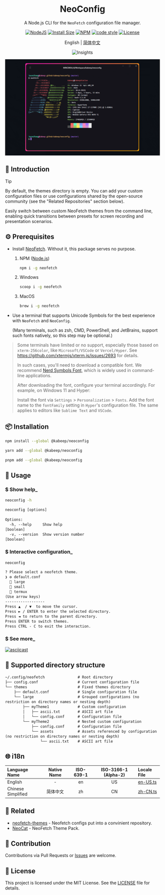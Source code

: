 <div align="center">

<h1>NeoConfig</h1>

A Node.js CLI for the `NeoFetch` configuration file manager.

[![NodeJS][node-image]][node-url]
[![Install Size][install-size-image]][install-size-url]
[![NPM][npm-image]][npm-url]
[![code style][code-style-image]][code-style-url]
[![License][license-image]][license-url]

English | [简体中文][zh-cn-url]

![Insights][insights-image]

<img width="814" src="docs/images/usage.gif" alt="usage-png">

</div>

## 📖 Introduction

> [!TIP]
>
> By default, the themes directory is empty. You can add your custom configuration files or use configurations shared by
> the open-source community (see the "Related Repositories" section below).

Easily switch between custom NeoFetch themes from the command line, enabling quick transitions between presets for
screen recording and presentation scenarios.

## ⚙️ Prerequisites

- Install [NeoFetch][neofetch-url]. Without it, this package serves no purpose.

  1. NPM ([Node.js][node-url])
      ```bash
      npm i -g neofetch
      ```

  2. Windows
      ```bash
      scoop i -g neofetch
      ```

  3. MacOS
      ```bash
      brew i -g neofetch
      ```

- Use a terminal that supports Unicode Symbols for the best experience with `NeoFetch` and `NeoConfig`.

  (Many terminals, such as zsh, CMD, PowerShell, and JetBrains, support such fonts natively, so this step may be
  optional.)

> Some terminals have limited or no support, especially those based on `xterm-256color`, like `Microsoft/VSCode` or
> `Vercel/Hyper`.
> See https://github.com/xtermjs/xterm.js/issues/2693 for details.
>
> In such cases, you'll need to download a compatible font. We recommend [Nerd Symbols Font][nerd-url], which is widely
> used in command-line applications.
>
> After downloading the font, configure your terminal accordingly. For example, on Windows 11 and Hyper:
>
> Install the font via `Settings` > `Personalization` > `Fonts`.
> Add the font name to the `fontFamily` setting in `Hyper`'s configuration file.
> The same applies to editors like `Sublime Text` and `VSCode`.

## 📦 Installation

```bash
npm install --global @kabeep/neoconfig
```

```bash
yarn add --global @kabeep/neoconfig
```

```bash
pnpm add --global @kabeep/neoconfig
```

## 🚀 Usage

### \$ Show help_

```bash
neoconfig -h
```

```
neoconfig [options]

Options:
  -h, --help     Show help                                             [boolean]
  -v, --version  Show version number                                   [boolean]
```

### \$ Interactive configuration_

```bash
neoconfig
```

```
? Please select a neofetch theme.
❯ ⚙️ default.conf
  📁 large
  📁 small
  📁 termux
(Use arrow keys)
------------------
Press ▲  / ▼  to move the cursor.
Press ► / ENTER to enter the selected directory.
Press ◄ to return to the parent directory.
Press ENTER to switch themes.
Press CTRL - C to exit the interaction.
```

### $ See more_

[![asciicast][asciinema-image]][asciinema-url]

## 📄 Supported directory structure

```
~/.config/neofetch               # Root directory
├── config.conf                  # Current configuration file
└── themes                       # Fixed themes directory
    ├── default.conf             # Single configuration file
    └── large                    # Grouped configurations (no restriction on directory names or nesting depth)
        ├── myTheme1             # Custom configuration
        │   ├── ascii.txt        # ASCII art file
        │   └── config.conf      # Configuration file
        └── myTheme2             # Nested custom configuration
            ├── config.conf      # Configuration file
            └── assets           # Assets referenced by configuration (no restriction on directory names or nesting depth)
                └── ascii.txt    # ASCII art file
```

## 🌐 i18n

| Language Name      | Native Name | ISO-639-1 | ISO-3166-1 (Alpha-2) | Locale File                  |
|:-------------------|:-----------:|:---------:|:--------------------:|:-----------------------------|
| English            |      -      |    en     |          US          | [en-US.ts][locale-en-us-url] |
| Chinese Simplified |    简体中文     |    zh     |          CN          | [zh-CN.ts][locale-zh-cn-url] |

## 🔗 Related

- [neofetch-themes][neofetch-themes-url] - Neofetch configs put into a convinient repository.
- [NeoCat][neocat-url] - NeoFetch Theme Pack.

## 🤝 Contribution

Contributions via Pull Requests or [Issues][issues-url] are welcome.

## 📄 License

This project is licensed under the MIT License. See the [LICENSE][license-url] file for details.


[insights-image]: https://repobeats.axiom.co/api/embed/788ba6ff3ebd97d768044c0e5d43fcb483faf843.svg

[node-image]: https://img.shields.io/node/v/%40kabeep%2Fneofetch?color=lightseagreen
[node-url]: https://nodejs.org/

[neofetch-url]: https://github.com/dylanaraps/neofetch
[nerd-url]: https://www.nerdfonts.com/font-downloads
[neofetch-themes-url]: https://github.com/Chick2D/neofetch-themes
[neocat-url]: https://github.com/m3tozz/NeoCat

[npm-image]: https://img.shields.io/npm/d18m/%40kabeep%2Fneofetch?color=fa6673
[npm-url]: https://www.npmjs.com/package/@kabeep/neofetch

[install-size-image]: https://packagephobia.com/badge?p=@kabeep/neofetch
[install-size-url]: https://packagephobia.com/result?p=@kabeep/neofetch

[code-style-image]: https://img.shields.io/badge/Formatted_with-Biome-cornflowerblue?style=flat&logo=biome
[code-style-url]: https://biomejs.dev/

[asciinema-image]: https://asciinema.org/a/697466.svg
[asciinema-url]: https://asciinema.org/a/697466

[license-image]: https://img.shields.io/github/license/kabeep/neofetch?color=slateblue
[license-url]: LICENSE

[en-us-url]: README.md
[zh-cn-url]: README.zh-CN.md

[locale-en-us-url]: src/locale/en-US.ts
[locale-zh-cn-url]: src/locale/zh-CN.ts

[forex-url]: https://github.com/kabeep/forex

[issues-url]: https://github.com/kabeep/neofetch/issues

